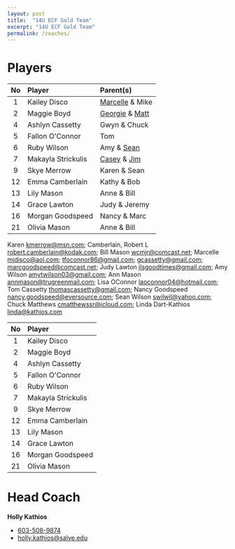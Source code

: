 ```yaml
---
layout: post
title:  "14U ECF Gold Team"
excerpt: "14U ECF Gold Team"
permalink: /coaches/
---
```

# Players

|No    | Player          | Parent(s)   |
|:----:|:----------------|:-----------------|
| 1    |Kailey Disco     |[Marcelle](mailto:holly.kathios@salve.edu) & Mike   |
| 2    |Maggie Boyd      |[Georgie](mailto:georgie@arc2arc.com) & [Matt](mailto:matt@arc2arc.com)    |
| 4    |Ashlyn Cassetty  |Gwyn & Chuck      |
| 5    |Fallon O'Connor  |Tom               |
| 6    |Ruby Wilson      |Amy & [Sean](mailto:swilwil@yahoo.com)        |
| 7    |Makayla Strickulis    |[Casey](mailto:caseynic80@gmail.com) & [Jim](mailto:jstrickulis@gmail.com)  |
| 9    |Skye Merrow      | Karen & Sean     |
| 12   |Emma Camberlain  | Kathy & Bob
| 13   |Lily Mason       | Anne & Bill      |
| 14   |Grace Lawton     | Judy & Jeremy   |
| 16   |Morgan Goodspeed | Nancy & Marc     |
| 21   |Olivia Mason     | Anne & Bill      |

Karen <kmerrow@msn.com>; Camberlain, Robert L <robert.camberlain@kodak.com>; Bill Mason <wcmjr@comcast.net>; Marcelle <mjdisco@aol.com>; tfoconnor86@gmail.com; gcassetty@gmail.com; marcgoodspeed@comcast.net; Judy Lawton <jlsgoodtimes@gmail.com>; Amy Wilson <amytwilson03@gmail.com>; Ann Mason <annmason@trugreenmail.com>; Lisa OConnor <laoconnor04@hotmail.com>; Tom Cassetty <thomascassetty@gmail.com>; Nancy Goodspeed <nancy.goodspeed@eversource.com>; Sean Wilson <swilwil@yahoo.com>; Chuck Matthews <cmatthewssr@icloud.com>; Linda Dart-Kathios <linda@kathios.com>


|No    | Player          |
|:----:|:----------------|
| 1    |Kailey Disco     |
| 2    |Maggie Boyd      |
| 4    |Ashlyn Cassetty  |
| 5    |Fallon O'Connor  |
| 6    |Ruby Wilson      |
| 7    |Makayla Strickulis    |
| 9    |Skye Merrow      |
| 12   |Emma Camberlain  |
| 13   |Lily Mason       |
| 14   |Grace Lawton     |
| 16   |Morgan Goodspeed |
| 21   |Olivia Mason     |


# Head Coach

**Holly Kathios**
* [603-508-9874](tel:+1-603-508-9874)
* [holly.kathios@salve.edu](mailto:holly.kathios@salve.edu)


